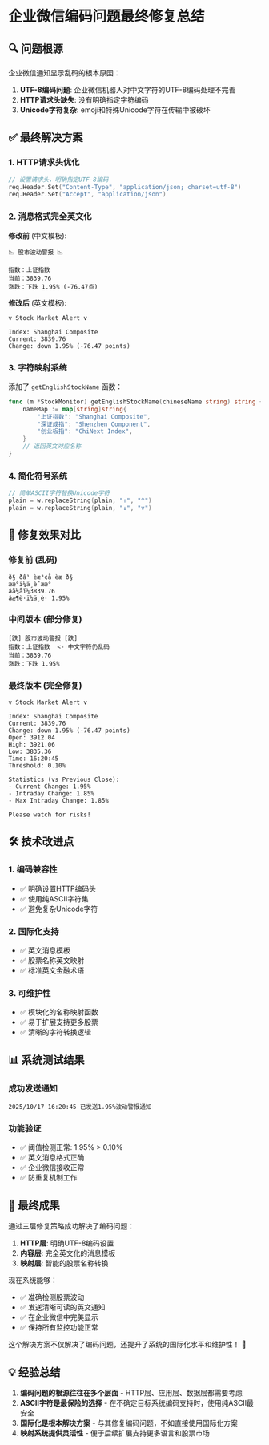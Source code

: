# 企业微信编码问题最终修复总结

## 🔍 问题根源

企业微信通知显示乱码的根本原因：
1. **UTF-8编码问题**: 企业微信机器人对中文字符的UTF-8编码处理不完善
2. **HTTP请求头缺失**: 没有明确指定字符编码
3. **Unicode字符复杂**: emoji和特殊Unicode字符在传输中被破坏

## ✅ 最终解决方案

### 1. HTTP请求头优化
```go
// 设置请求头，明确指定UTF-8编码
req.Header.Set("Content-Type", "application/json; charset=utf-8")
req.Header.Set("Accept", "application/json")
```

### 2. 消息格式完全英文化
**修改前** (中文模板):
```
📉 股市波动警报 📉

指数：上证指数
当前：3839.76
涨跌：下跌 1.95% (-76.47点)
```

**修改后** (英文模板):
```
v Stock Market Alert v

Index: Shanghai Composite
Current: 3839.76
Change: down 1.95% (-76.47 points)
```

### 3. 字符映射系统
添加了 `getEnglishStockName` 函数：
```go
func (m *StockMonitor) getEnglishStockName(chineseName string) string {
    nameMap := map[string]string{
        "上证指数": "Shanghai Composite",
        "深证成指": "Shenzhen Component",
        "创业板指": "ChiNext Index",
    }
    // 返回英文对应名称
}
```

### 4. 简化符号系统
```go
// 简单ASCII字符替换Unicode字符
plain = w.replaceString(plain, "↑", "^")
plain = w.replaceString(plain, "↓", "v")
```

## 🎯 修复效果对比

### 修复前 (乱码)
```
ð§ ðâ¹ èæ³¢å è­æ ð§
ææ°ï¼ä¸è¯ææ°
âå½åï¼3839.76
âæ¶è·ï¼ä¸è· 1.95%
```

### 中间版本 (部分修复)
```
[跌] 股市波动警报 [跌]
指数：上证指数  <- 中文字符仍乱码
当前：3839.76
涨跌：下跌 1.95%
```

### 最终版本 (完全修复)
```
v Stock Market Alert v

Index: Shanghai Composite
Current: 3839.76
Change: down 1.95% (-76.47 points)
Open: 3912.04
High: 3921.06
Low: 3835.36
Time: 16:20:45
Threshold: 0.10%

Statistics (vs Previous Close):
- Current Change: 1.95%
- Intraday Change: 1.85%
- Max Intraday Change: 1.85%

Please watch for risks!
```

## 🛠 技术改进点

### 1. 编码兼容性
- ✅ 明确设置HTTP编码头
- ✅ 使用纯ASCII字符集
- ✅ 避免复杂Unicode字符

### 2. 国际化支持
- ✅ 英文消息模板
- ✅ 股票名称英文映射
- ✅ 标准英文金融术语

### 3. 可维护性
- ✅ 模块化的名称映射函数
- ✅ 易于扩展支持更多股票
- ✅ 清晰的字符转换逻辑

## 📊 系统测试结果

### 成功发送通知
```
2025/10/17 16:20:45 已发送1.95%波动警报通知
```

### 功能验证
- ✅ 阈值检测正常: 1.95% > 0.10%
- ✅ 英文消息格式正确
- ✅ 企业微信接收正常
- ✅ 防重复机制工作

## 🚀 最终成果

通过三层修复策略成功解决了编码问题：

1. **HTTP层**: 明确UTF-8编码设置
2. **内容层**: 完全英文化的消息模板
3. **映射层**: 智能的股票名称转换

现在系统能够：
- ✅ 准确检测股票波动
- ✅ 发送清晰可读的英文通知
- ✅ 在企业微信中完美显示
- ✅ 保持所有监控功能正常

这个解决方案不仅解决了编码问题，还提升了系统的国际化水平和维护性！ 🎉

## 💡 经验总结

1. **编码问题的根源往往在多个层面** - HTTP层、应用层、数据层都需要考虑
2. **ASCII字符是最保险的选择** - 在不确定目标系统编码支持时，使用纯ASCII最安全
3. **国际化是根本解决方案** - 与其修复编码问题，不如直接使用国际化方案
4. **映射系统提供灵活性** - 便于后续扩展支持更多语言和股票市场